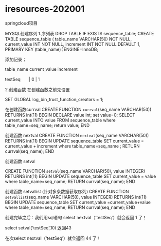 # iresources-202001
springcloud项目

MYSQL创建序列
1.序列表
DROP TABLE IF EXISTS sequence_table;
CREATE TABLE sequence_table (
table_name VARCHAR(50) NOT NULL,
current_value INT NOT NULL,
increment INT NOT NULL DEFAULT 1,
PRIMARY KEY (table_name)
)ENGINE=InnoDB;

添加记录；

table_name                    current_value              increment 

testSeq　　|     0                            |                  1


2.创建函数
在创建函数之前先设置

SET GLOBAL log_bin_trust_function_creators = 1;

在创建函数currval
CREATE FUNCTION `currval`(seq_name VARCHAR(50)) RETURNS int(11)
BEGIN
DECLARE value int;
set value=0;
SELECT current_value INTO value FROM sequence_table where table_name=seq_name;
return value;
END 

创建函数 nextval
CREATE FUNCTION `nextval`(seq_name VARCHAR(50)) RETURNS int(11)
BEGIN
UPDATE sequence_table SET current_value = current_value + increment where table_name=seq_name ;
RETURN currval(seq_name);
END 

创建函数 setval

CREATE FUNCTION `setval`(seq_name VARCHAR(50), value INTEGER) RETURNS int(11)
BEGIN
UPDATE sequence_table
SET current_value = value  where table_name=seq_name;
RETURN currval(seq_name);
END 

创建函数 setvallist  (针对多条数据获取序列)
CREATE FUNCTION `setvallist`(seq_name VARCHAR(50), value INTEGER) RETURNS int(11)
BEGIN
UPDATE sequence_table
SET current_value =current_value+value  where table_name=seq_name;
RETURN currval(seq_name);
END 

创建完毕之后：我们用sql语句 select nextval（‘testSeq’）就会返回 1 了！

select setval('testSeq',10)  返回43

在次select nextval（‘testSeq’）就会返回 44 了！
